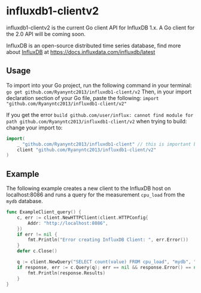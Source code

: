 # influxdb1-clientv2
influxdb1-clientv2 is the current Go client API for InfluxDB 1.x. A Go client for the 2.0 API will be coming soon.

InfluxDB is an open-source distributed time series database, find more about [InfluxDB](https://www.influxdata.com/time-series-platform/influxdb/) at https://docs.influxdata.com/influxdb/latest

## Usage
To import into your Go project, run the following command in your terminal:
`go get github.com/Ryanyntc2013/influxdb1-client/v2`
Then, in your import declaration section of your Go file, paste the following:
`import "github.com/Ryanyntc2013/influxdb1-client/v2"`

If you get the error `build github.com/user/influx: cannot find module for path github.com/Ryanyntc2013/influxdb1-client/v2` when trying to build:
change your import to:
```go
import(
	_ "github.com/Ryanyntc2013/influxdb1-client" // this is important because of the bug in go mod
	client "github.com/Ryanyntc2013/influxdb1-client/v2"
)
```

## Example
The following example creates a new client to the InfluxDB host on localhost:8086 and runs a query for the measurement `cpu_load` from the `mydb` database. 
``` go
func ExampleClient_query() {
	c, err := client.NewHTTPClient(client.HTTPConfig{
		Addr: "http://localhost:8086",
	})
	if err != nil {
		fmt.Println("Error creating InfluxDB Client: ", err.Error())
	}
	defer c.Close()

	q := client.NewQuery("SELECT count(value) FROM cpu_load", "mydb", "")
	if response, err := c.Query(q); err == nil && response.Error() == nil {
		fmt.Println(response.Results)
	}
}
```

